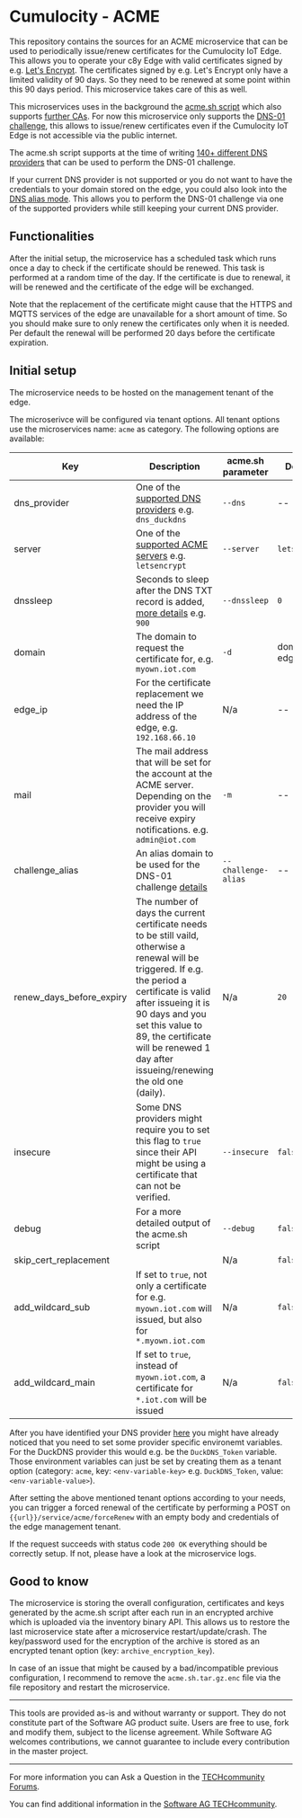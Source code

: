 # Cumulocity - ACME

This repository contains the sources for an ACME microservice that can be used to periodically issue/renew certificates for the Cumulocity IoT Edge. This allows you to operate your c8y Edge with valid certificates signed by e.g. [Let's Encrypt](https://letsencrypt.org/). The certificates signed by e.g. Let's Encrypt only have a limited validity of 90 days. So they need to be renewed at some point within this 90 days period. This microservice takes care of this as well.

This microservices uses in the background the [acme.sh script](https://github.com/acmesh-official/acme.sh) which also supports [further CAs](https://github.com/acmesh-official/acme.sh#supported-ca). For now this microservice only supports the [DNS-01 challenge](https://letsencrypt.org/docs/challenge-types/#dns-01-challenge), this allows to issue/renew certificates even if the Cumulocity IoT Edge is not accessible via the public internet.

The acme.sh script supports at the time of writing [140+ different DNS providers](https://github.com/acmesh-official/acme.sh/wiki/dnsapi) that can be used to perform the DNS-01 challenge.

If your current DNS provider is not supported or you do not want to have the credentials to your domain stored on the edge, you could also look into the [DNS alias mode](https://github.com/acmesh-official/acme.sh/wiki/DNS-alias-mode). This allows you to perform the DNS-01 challenge via one of the supported providers while still keeping your current DNS provider.

## Functionalities

After the initial setup, the microservice has a scheduled task which runs once a day to check if the certificate should be renewed. This task is performed at a random time of the day. If the certificate is due to renewal, it will be renewed and the certificate of the edge will be exchanged.

Note that the replacement of the certificate might cause that the HTTPS and MQTTS services of the edge are unavailable for a short amount of time. So you should make sure to only renew the certificates only when it is needed. Per default the renewal will be performed 20 days before the certificate expiration.

## Initial setup

The microservice needs to be hosted on the management tenant of the edge.

The microserivce will be configured via tenant options. All tenant options use the microservices name: ``acme`` as category. The following options are available:

| Key | Description | acme.sh parameter | Default value | Required
|-----|---|---|---|---|
|dns_provider|One of the [supported DNS providers](https://github.com/acmesh-official/acme.sh/wiki/dnsapi) e.g. ``dns_duckdns``|``--dns``|--|✅|
|server|One of the [supported ACME servers](https://github.com/acmesh-official/acme.sh/wiki/Server) e.g. ``letsencrypt``|``--server``|``letsencrypt_test``|✅|
|dnssleep|Seconds to sleep after the DNS TXT record is added, [more details](https://github.com/acmesh-official/acme.sh/wiki/dnssleep) e.g. ``900``|``--dnssleep``|``0``|❌|
|domain|The domain to request the certificate for, e.g. ``myown.iot.com``|``-d``|domain of the edge tenant|❌|
|edge_ip|For the certificate replacement we need the IP address of the edge, e.g. ``192.168.66.10``|N/a|--|✅|
|mail|The mail address that will be set for the account at the ACME server. Depending on the provider you will receive expiry notifications. e.g. ``admin@iot.com``|``-m``|--|❌|
|challenge_alias|An alias domain to be used for the DNS-01 challenge [details](https://github.com/acmesh-official/acme.sh/wiki/DNS-alias-mode)|``--challenge-alias``|--|❌|
|renew_days_before_expiry|The number of days the current certificate needs to be still vaild, otherwise a renewal will be triggered. If e.g. the period a certificate is valid after issueing it is 90 days and you set this value to 89, the certificate will be renewed 1 day after issueing/renewing the old one (daily).|N/a|``20``|❌|
|insecure|Some DNS providers might require you to set this flag to ``true`` since their API might be using a certificate that can not be verified.|``--insecure``|``false``|❌|
|debug|For a more detailed output of the acme.sh script|``--debug``|``false``|❌|
|skip_cert_replacement|   |N/a|``false``|❌|
|add_wildcard_sub|If set to ``true``, not only a certificate for e.g. ``myown.iot.com`` will issued, but also for ``*.myown.iot.com``|N/a|``false``|❌|
|add_wildcard_main|If set to ``true``, instead of ``myown.iot.com``, a certificate for ``*.iot.com`` will be issued|N/a|``false``|❌|

After you have identified your DNS provider [here](https://github.com/acmesh-official/acme.sh/wiki/dnsapi) you might have already noticed that you need to set some provider specific environemt variables. For the DuckDNS provider this would e.g. be the ``DuckDNS_Token`` variable. Those environment variables can just be set by creating them as a tenant option (category: ``acme``, key: ``<env-variable-key>`` e.g. ``DuckDNS_Token``, value: ``<env-variable-value>``).

After setting the above mentioned tenant options according to your needs, you can trigger a forced renewal of the certificate by performing a POST on ``{{url}}/service/acme/forceRenew`` with an empty body and credentials of the edge management tenant.

If the request succeeds with status code ``200 OK`` everything should be correctly setup. If not, please have a look at the microservice logs.

## Good to know

The microservice is storing the overall configuration, certificates and keys generated by the acme.sh script after each run in an encrypted archive which is uploaded via the inventory binary API. This allows us to restore the last microservice state after a microservice restart/update/crash. The key/password used for the encryption of the archive is stored as an encrypted tenant option (key: ``archive_encryption_key``).

In case of an issue that might be caused by a bad/incompatible previous configuration, I recommend to remove the ``acme.sh.tar.gz.enc`` file via the file repository and restart the microservice.

------------------------------

This tools are provided as-is and without warranty or support. They do not constitute part of the Software AG product suite. Users are free to use, fork and modify them, subject to the license agreement. While Software AG welcomes contributions, we cannot guarantee to include every contribution in the master project.
_____________________
For more information you can Ask a Question in the [TECHcommunity Forums](http://tech.forums.softwareag.com/techjforum/forums/list.page?product=cumulocity).

You can find additional information in the [Software AG TECHcommunity](http://techcommunity.softwareag.com/home/-/product/name/cumulocity).